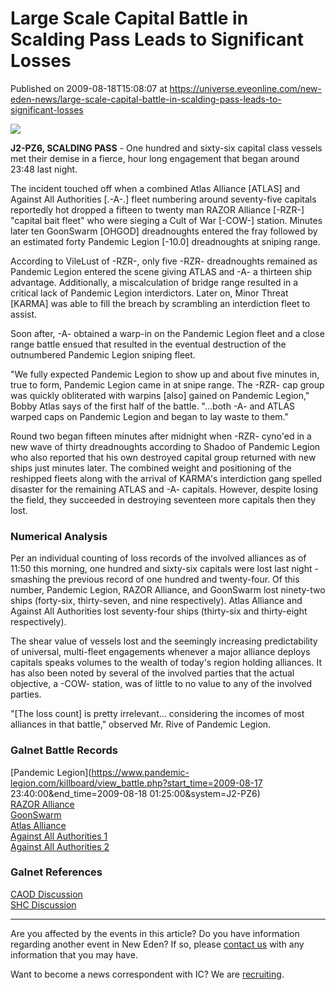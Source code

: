 # Large Scale Capital Battle in Scalding Pass Leads to Significant Losses
Published on 2009-08-18T15:08:07 at https://universe.eveonline.com/new-eden-news/large-scale-capital-battle-in-scalding-pass-leads-to-significant-losses

![](http://www.eve-ic.net/media/assets/icarticlebanner.png)  
  
 **J2-PZ6, SCALDING PASS** \- One hundred and sixty-six capital class vessels met their demise in a fierce, hour long engagement that began around 23:48 last night.   
  
The incident touched off when a combined Atlas Alliance [ATLAS] and Against All Authorities [.-A-.] fleet numbering around seventy-five capitals reportedly hot dropped a fifteen to twenty man RAZOR Alliance [-RZR-] "capital bait fleet" who were sieging a Cult of War [-COW-] station. Minutes later ten GoonSwarm [OHGOD] dreadnoughts entered the fray followed by an estimated forty Pandemic Legion [-10.0] dreadnoughts at sniping range.   
  
According to VileLust of -RZR-, only five -RZR- dreadnoughts remained as Pandemic Legion entered the scene giving ATLAS and -A- a thirteen ship advantage. Additionally, a miscalculation of bridge range resulted in a critical lack of Pandemic Legion interdictors. Later on, Minor Threat [KARMA] was able to fill the breach by scrambling an interdiction fleet to assist.  
  
Soon after, -A- obtained a warp-in on the Pandemic Legion fleet and a close range battle ensued that resulted in the eventual destruction of the outnumbered Pandemic Legion sniping fleet.   
  
"We fully expected Pandemic Legion to show up and about five minutes in, true to form, Pandemic Legion came in at snipe range. The -RZR- cap group was quickly obliterated with warpins [also] gained on Pandemic Legion," Bobby Atlas says of the first half of the battle. "…both -A- and ATLAS warped caps on Pandemic Legion and began to lay waste to them."  
  
Round two began fifteen minutes after midnight when -RZR- cyno'ed in a new wave of thirty dreadnoughts according to Shadoo of Pandemic Legion who also reported that his own destroyed capital group returned with new ships just minutes later. The combined weight and positioning of the reshipped fleets along with the arrival of KARMA's interdiction gang spelled disaster for the remaining ATLAS and -A- capitals. However, despite losing the field, they succeeded in destroying seventeen more capitals then they lost.

### Numerical Analysis

Per an individual counting of loss records of the involved alliances as of 11:50 this morning, one hundred and sixty-six capitals were lost last night - smashing the previous record of one hundred and twenty-four. Of this number, Pandemic Legion, RAZOR Alliance, and GoonSwarm lost ninety-two ships (forty-six, thirty-seven, and nine respectively). Atlas Alliance and Against All Authorities lost seventy-four ships (thirty-six and thirty-eight respectively).  
  
The shear value of vessels lost and the seemingly increasing predictability of universal, multi-fleet engagements whenever a major alliance deploys capitals speaks volumes to the wealth of today's region holding alliances. It has also been noted by several of the involved parties that the actual objective, a -COW- station, was of little to no value to any of the involved parties.  
  
"[The loss count] is pretty irrelevant… considering the incomes of most alliances in that battle," observed Mr. Rive of Pandemic Legion.

### Galnet Battle Records

[Pandemic Legion](https://www.pandemic-legion.com/killboard/view_battle.php?start_time=2009-08-17 23:40:00&end_time=2009-08-18 01:25:00&system=J2-PZ6)  
[RAZOR Alliance](http://www.eve-razor.com/killboard/?a=kill_related&kll_id=189090)  
[GoonSwarm](http://killboard.goonfleet.com/battles/1472)  
[Atlas Alliance](http://killboard.atlas-alliance.com/?a=kill_related&kll_id=99049)  
[Against All Authorities 1](http://www.a-kills.com/related.php?id=278934)  
[Against All Authorities 2  
](http://www.a-kills.com/related.php?id=278877&sort=ship)

### Galnet References

[CAOD Discussion](http://www.eveonline.com/ingameboard.asp?a=topic&threadID=1152097)  
[SHC Discussion](http://www.scrapheap-challenge.com/viewtopic.php?t=27197&postdays=0&postorder=asc&start=210)

* * *

Are you affected by the events in this article? Do you have information regarding another event in New Eden? If so, please [contact us](http://myeve.eve-online.com/news.asp?a=submitrp) with any information that you may have.  
  
Want to become a news correspondent with IC? We are [recruiting](http://www.eveonline.com/isd.asp).
